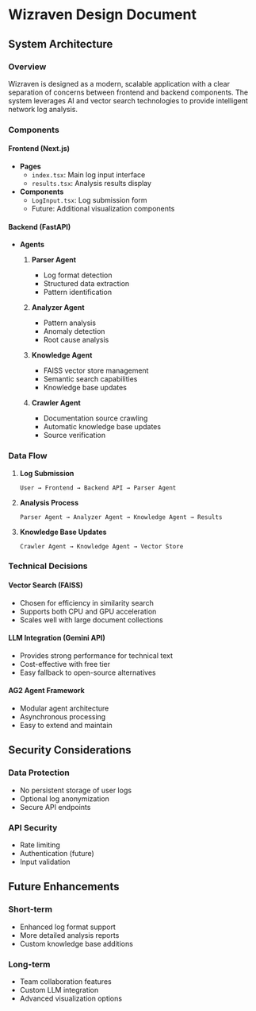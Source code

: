 # Wizraven Design Document

## System Architecture

### Overview
Wizraven is designed as a modern, scalable application with a clear separation of concerns between frontend and backend components. The system leverages AI and vector search technologies to provide intelligent network log analysis.

### Components

#### Frontend (Next.js)
- **Pages**
  - `index.tsx`: Main log input interface
  - `results.tsx`: Analysis results display
- **Components**
  - `LogInput.tsx`: Log submission form
  - Future: Additional visualization components

#### Backend (FastAPI)
- **Agents**
  1. **Parser Agent**
     - Log format detection
     - Structured data extraction
     - Pattern identification
  
  2. **Analyzer Agent**
     - Pattern analysis
     - Anomaly detection
     - Root cause analysis
  
  3. **Knowledge Agent**
     - FAISS vector store management
     - Semantic search capabilities
     - Knowledge base updates
  
  4. **Crawler Agent**
     - Documentation source crawling
     - Automatic knowledge base updates
     - Source verification

### Data Flow

1. **Log Submission**
   ```
   User → Frontend → Backend API → Parser Agent
   ```

2. **Analysis Process**
   ```
   Parser Agent → Analyzer Agent → Knowledge Agent → Results
   ```

3. **Knowledge Base Updates**
   ```
   Crawler Agent → Knowledge Agent → Vector Store
   ```

### Technical Decisions

#### Vector Search (FAISS)
- Chosen for efficiency in similarity search
- Supports both CPU and GPU acceleration
- Scales well with large document collections

#### LLM Integration (Gemini API)
- Provides strong performance for technical text
- Cost-effective with free tier
- Easy fallback to open-source alternatives

#### AG2 Agent Framework
- Modular agent architecture
- Asynchronous processing
- Easy to extend and maintain

## Security Considerations

### Data Protection
- No persistent storage of user logs
- Optional log anonymization
- Secure API endpoints

### API Security
- Rate limiting
- Authentication (future)
- Input validation

## Future Enhancements

### Short-term
- Enhanced log format support
- More detailed analysis reports
- Custom knowledge base additions

### Long-term
- Team collaboration features
- Custom LLM integration
- Advanced visualization options